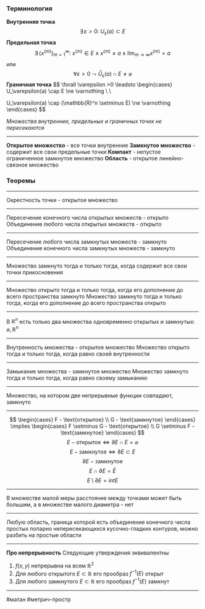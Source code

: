 ### Терминология
**Внутренняя точка**
$$
\exists\,\varepsilon>0:\:U_\varepsilon(a)\subset E
$$
**Предельная точка**
$$
\exists\,\big\{x^{(m)}\big\}_{m=1}^\infty:\:
x^{(m)}\in E \land x^{(m)} \ne a \land \lim_{m\to\infty}x^{(m)}=a
$$
или
$$
\forall \varepsilon >0 \leadsto \mathring{U}_\varepsilon(a) \cap E \ne \varnothing
$$
**Граничная точка**
$$
\forall \varepsilon >0 \leadsto 
\begin{cases}
U_\varepsilon(a) \cap E \ne \varnothing \\ \\

U_\varepsilon(a) \cap (\mathbb{R}^n \setminus E) \ne \varnothing
\end{cases}
$$

_Множества внутренних, предельных и граничных точек не пересекаются_

---
**Открытое множество** - все точки внутренние
**Замкнутое множество** - содержит все свои предельные точки
**Компакт** - непустое ограниченное замкнутое множество
**Область** - открытое линейно-связное множество

### Теоремы
---
Окрестность точки - открытое множество

---
Пересечение конечного числа открытых множеств - открыто
Объединение любого числа открытых множеств - открыто

---
Пересечение любого числа замкнутых множеств - замкнуто
Объединение конечного числа замкнутых множеств - замкнуто

---
Множество замкнуто тогда и только тогда, когда содержит все свои точки прикосновения

---
Множество открыто тогда и только тогда, когда его дополнение до всего пространства замкнуто
Множество замкнуто тогда и только тогда, когда его дополнение до всего пространства открыто

---
В $\mathbb{R}^n$ есть только два множества одновременно открытых и замкнутых: $\varnothing, \mathbb{R}^n$

---
Внутренность множества - открытое множество
Множество открыто тогда и только тогда, когда равно своей внутренности

---
Замыкание множества - замкнутое множество
Множество замкнуто тогда и только тогда, когда равно своему замыканию

---
Множество, на котором две непрерывные функции совпадают, замкнуто

---
$$
\begin{cases}
F - \text{открытое} \\
G - \text{замкнутое}
\end{cases}
\implies
\begin{cases}
F \setminus G - \text{открытое} \\
G \setminus F - \text{замкнутое}
\end{cases}
$$
$$
E - \text{открытое} \iff \partial E \cap E = \varnothing
$$
$$
E - \text{замкнутое} \iff \partial E \subset E
$$
$$
\partial E - \text{замкнутое}
$$
$$
E \cap \partial E = \bar E
$$
$$
E \setminus \partial E = int E
$$

---

В множестве малой меры расстояние между точками может быть большим, а в множестве малого диаметра - нет

---

Любую область, граница которой есть объединение конечного числа простых попарно непересекающихся кусочно-гладких контуров, можно разбить на простые области

---

**Про непрерывность**
Следующие утверждения эквивалентны
1. $f(x,y)$ непрерывна на всем $\mathbb{R}^2$
2. Для любого открытого $E \subset \mathbb{R}$ его прообраз $f^{-1}(E)$ открыт
3. Для любого замкнутого $E \subset \mathbb{R}$ его прообраз $f^{-1}(E)$ замкнут

---

#матан #метрич-простр 